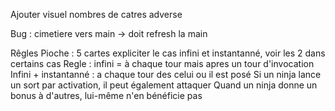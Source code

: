 
Ajouter visuel nombres de catres adverse

Bug : cimetiere vers main -> doit refresh la main


Rêgles
Pioche : 5 cartes
expliciter le cas infini et instantanné, voir les 2 dans certains cas
Regle : infini = à chaque tour mais apres un tour d'invocation
Infini + instantanné : a chaque tour des celui ou il est posé
Si un ninja lance un sort par activation, il peut également attaquer
Quand un ninja donne un bonus à d'autres, lui-même n'en bénéficie pas
